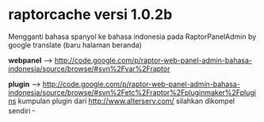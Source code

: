 # raptorcache versi 1.0.2b #

Mengganti bahasa spanyol ke bahasa indonesia pada RaptorPanelAdmin by google translate
(baru halaman beranda)

**webpanel** --> http://code.google.com/p/raptor-web-panel-admin-bahasa-indonesia/source/browse/#svn%2Fvar%2Fraptor

**plugin** --> http://code.google.com/p/raptor-web-panel-admin-bahasa-indonesia/source/browse/#svn%2Fetc%2Fraptor%2Fpluginmaker%2Fplugins kumpulan plugin dari http://www.alterserv.com/ silahkan dikompel sendiri <sup>_</sup>